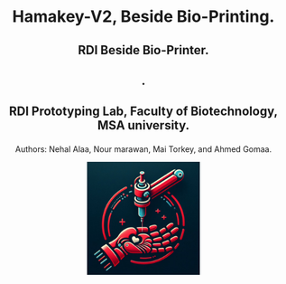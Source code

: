 # **<p align="center"> Hamakey-V2, Beside Bio-Printing.</p>**
## <p align="center"> RDI  Beside Bio-Printer. </p>
## <p align="center">     . </p>
## <p align="center"> RDI Prototyping Lab, Faculty of Biotechnology, MSA university. </p>
<p align="center"> Authors: Nehal Alaa, Nour marawan, Mai Torkey, and  Ahmed Gomaa. </p>

<p align="center">
  <img src="Hamakey LOGO.PNG" width="200" height="200">
</p>

